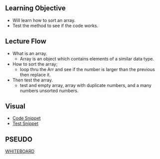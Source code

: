 ## Learning Objective

- Will learn how to sort an array.
- Test the method to see if the code works.

## Lecture Flow

- What is an array.
    - Array is an object which contains elements of a similar data type.
- How to sort the array;
    - loop thru the Arr and see if the number is larger than the previous then replace it.
- Then test the array.
    - test and empty array, array with duplicate numbers, and a many numbers unsorted numbers.

## Visual
- [Code Snippet](https://github.com/Antberry/data-structures-and-algorithms/blob/master/assets/insertsort.jpg)
- [Test Snippet](https://github.com/Antberry/data-structures-and-algorithms/blob/master/assets/TestSnippet.png)

## PSEUDO

[WHITEBOARD](https://github.com/Antberry/data-structures-and-algorithms/blob/master/assets/insertsort.jpg)



